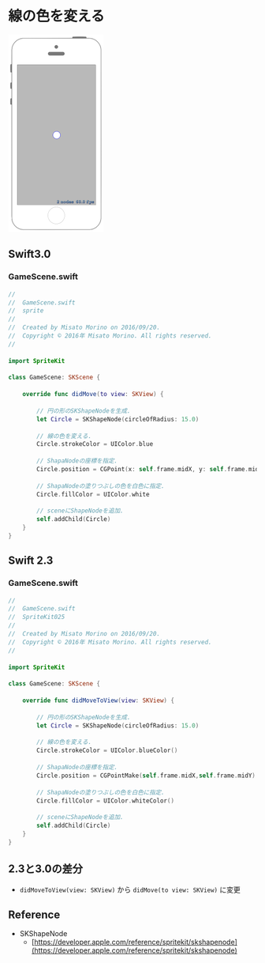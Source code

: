 # 線の色を変える

![Preview spritekit025](img/spritekit025.png)

## Swift3.0
### GameScene.swift
```swift
//
//  GameScene.swift
//  sprite
//
//  Created by Misato Morino on 2016/09/20.
//  Copyright © 2016年 Misato Morino. All rights reserved.
//

import SpriteKit

class GameScene: SKScene {
    
    override func didMove(to view: SKView) {
        
        // 円の形のSKShapeNodeを生成.
        let Circle = SKShapeNode(circleOfRadius: 15.0)
        
        // 線の色を変える.
        Circle.strokeColor = UIColor.blue
        
        // ShapaNodeの座標を指定.
        Circle.position = CGPoint(x: self.frame.midX, y: self.frame.midY)
        
        // ShapaNodeの塗りつぶしの色を白色に指定.
        Circle.fillColor = UIColor.white
        
        // sceneにShapeNodeを追加.
        self.addChild(Circle)
    }
}
```

## Swift 2.3
### GameScene.swift
```swift 
//
//  GameScene.swift
//  SpriteKit025
//
//  Created by Misato Morino on 2016/09/20.
//  Copyright © 2016年 Misato Morino. All rights reserved.
//

import SpriteKit

class GameScene: SKScene {
    
    override func didMoveToView(view: SKView) {
        
        // 円の形のSKShapeNodeを生成.
        let Circle = SKShapeNode(circleOfRadius: 15.0)
        
        // 線の色を変える.
        Circle.strokeColor = UIColor.blueColor()
        
        // ShapaNodeの座標を指定.
        Circle.position = CGPointMake(self.frame.midX,self.frame.midY)
        
        // ShapaNodeの塗りつぶしの色を白色に指定.
        Circle.fillColor = UIColor.whiteColor()
        
        // sceneにShapeNodeを追加.
        self.addChild(Circle)
    }
}
```

## 2.3と3.0の差分
* ```didMoveToView(view: SKView)``` から ```didMove(to view: SKView)``` に変更

## Reference
* SKShapeNode
    * [https://developer.apple.com/reference/spritekit/skshapenode](https://developer.apple.com/reference/spritekit/skshapenode)
